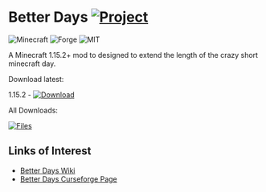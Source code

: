 # Better Days [![Project](http://cf.way2muchnoise.eu/full_386604_downloads.svg)](https://minecraft.curseforge.com/projects/386604)
![Minecraft](http://cf.way2muchnoise.eu/versions/386604.svg)
![Forge](https://img.shields.io/badge/31.2.0+-green.svg?longCache=true&style=flat)
![MIT](https://img.shields.io/badge/license-MIT-blue.svg?longCache=true&style=flat)

A Minecraft 1.15.2+ mod to designed to extend the length of the crazy short minecraft day.

Download latest:

1.15.2 - [![Download](https://curse.nikky.moe/api/img/386604?version=1.15.2&logo)](https://curse.nikky.moe/api/url/386604?version=1.15.2)

All Downloads:

[![Files](https://curse.nikky.moe/api/img/386604/files?logo)](https://minecraft.curseforge.com/projects/386604/files)

## Links of Interest

+ [Better Days Wiki](https://github.com/wendall911/BetterDays/wiki)
+ [Better Days Curseforge Page](https://minecraft.curseforge.com/projects/better-days)

